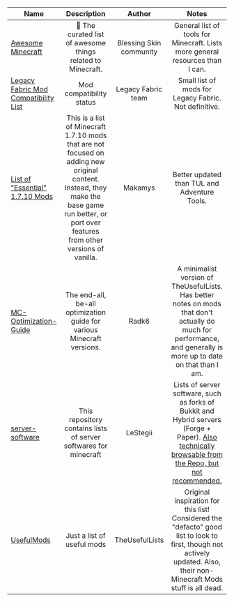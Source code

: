 | Name | Description | Author | Notes |
| --- | :---: | :---: | :---: |
| [Awesome Minecraft](https://github.com/bs-community/awesome-minecraft?tab=readme-ov-file#mod-loaders) | 📝 The curated list of awesome things related to Minecraft.  | Blessing Skin community | General list of tools for Minecraft. Lists more general resources than I can. |
| [Legacy Fabric Mod Compatibility List](https://legacyfabric.net/mods.html) | Mod compatibility status | Legacy Fabric team | Small list of mods for Legacy Fabric. Not definitive. |
| [List of "Essential" 1.7.10 Mods](https://gist.github.com/makamys/7cb74cd71d93a4332d2891db2624e17c) | This is a list of Minecraft 1.7.10 mods that are not focused on adding new original content. Instead, they make the base game run better, or port over features from other versions of vanilla. | Makamys | Better updated than TUL and Adventure Tools. |
| [MC-Optimization-Guide](https://github.com/Radk6/MC-Optimization-Guide) | The end-all, be-all optimization guide for various Minecraft versions. | Radk6 | A minimalist version of TheUsefulLists. Has better notes on mods that don't actually do much for performance, and generally is more up to date on that than I am. |
| [server-software](https://lestegii.github.io/server-software/) | This repository contains lists of server softwares for minecraft | LeStegii | Lists of server software, such as forks of Bukkit and Hybrid servers (Forge + Paper). [Also technically browsable from the Repo, but not recommended.](https://github.com/LeStegii/server-software) |
| [UsefulMods](https://github.com/TheUsefulLists/UsefulMods) | Just a list of useful mods | TheUsefulLists | Original inspiration for this list! Considered the "defacto" good list to look to first, though not actively updated. Also, their non-Minecraft Mods stuff is all dead. |